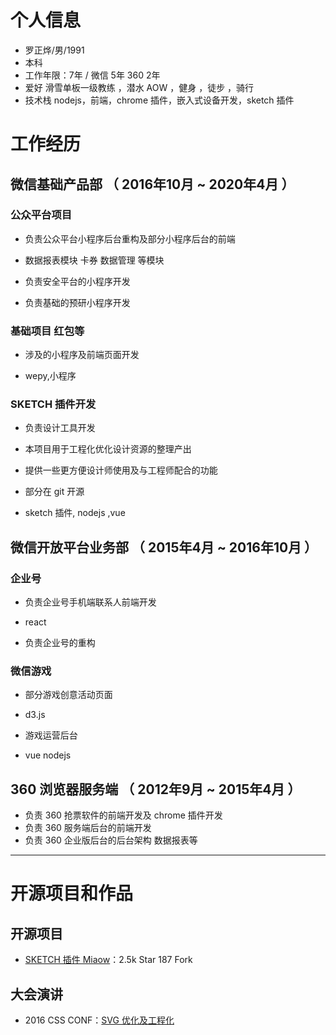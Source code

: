 # 个人信息

 - 罗正烨/男/1991
 - 本科
 - 工作年限：7年 / 微信 5年 360 2年
 - 爱好 滑雪单板一级教练 ，潜水 AOW ，健身 ，徒步 ，骑行
 - 技术栈 nodejs，前端，chrome 插件，嵌入式设备开发，sketch 插件

# 工作经历

## 微信基础产品部 （ 2016年10月 ~ 2020年4月 ）

### 公众平台项目 
  
  - 负责公众平台小程序后台重构及部分小程序后台的前端
  - 数据报表模块 卡券 数据管理 等模块
  
  - 负责安全平台的小程序开发
  - 负责基础的预研小程序开发

### 基础项目 红包等
 
  - 涉及的小程序及前端页面开发
  
  - wepy,小程序
  
### SKETCH 插件开发

  - 负责设计工具开发
  - 本项目用于工程化优化设计资源的整理产出
  - 提供一些更方便设计师使用及与工程师配合的功能
  - 部分在 git 开源
  
  - sketch 插件, nodejs ,vue
  

## 微信开放平台业务部 （ 2015年4月 ~ 2016年10月 ）

### 企业号

  - 负责企业号手机端联系人前端开发
  
  - react
  
  - 负责企业号的重构

### 微信游戏

  - 部分游戏创意活动页面
  
  - d3.js
  
  - 游戏运营后台
  
  - vue nodejs
  
  
## 360 浏览器服务端 （ 2012年9月 ~ 2015年4月 ）

  - 负责 360 抢票软件的前端开发及 chrome 插件开发
  - 负责 360 服务端后台的前端开发
  - 负责 360 企业版后台的后台架构 数据报表等
  
---

# 开源项目和作品

## 开源项目

 - [SKETCH 插件 Miaow](https://github.com/weixin/Miaow)：2.5k Star 187 Fork

## 大会演讲

  - 2016 CSS CONF：[SVG 优化及工程化](https://node.fequan.com/playvideo/701606bc915eade09089d2d0d1bd67d0_7)
